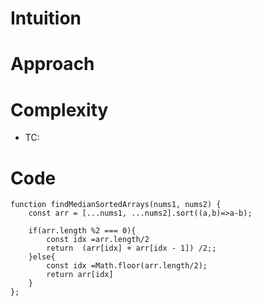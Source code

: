 # Intuition

# Approach

# Complexity

- TC:

# Code

```
function findMedianSortedArrays(nums1, nums2) {
    const arr = [...nums1, ...nums2].sort((a,b)=>a-b);

    if(arr.length %2 === 0){
        const idx =arr.length/2
        return  (arr[idx] + arr[idx - 1]) /2;;
    }else{
        const idx =Math.floor(arr.length/2);
        return arr[idx]
    }
};

```
